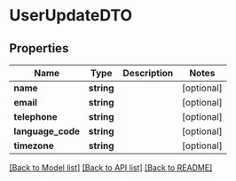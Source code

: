 # UserUpdateDTO

## Properties
Name | Type | Description | Notes
------------ | ------------- | ------------- | -------------
**name** | **string** |  | [optional] 
**email** | **string** |  | [optional] 
**telephone** | **string** |  | [optional] 
**language_code** | **string** |  | [optional] 
**timezone** | **string** |  | [optional] 

[[Back to Model list]](../README.md#documentation-for-models) [[Back to API list]](../README.md#documentation-for-api-endpoints) [[Back to README]](../README.md)


